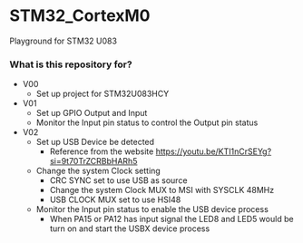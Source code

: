 # STM32_CortexM0 #
Playground for STM32 U083

### What is this repository for? ###

- V00
  - Set up project for STM32U083HCY
- V01
  - Set up GPIO Output and Input
  - Monitor the Input pin status to control the Output pin status
- V02
  - Set up USB Device be detected
	- Reference from the website https://youtu.be/KTI1nCrSEYg?si=9t70TrZCRBbHARh5
  - Change the system Clock setting
	- CRC SYNC set to use USB as source
	- Change the system Clock MUX to MSI with SYSCLK 48MHz
	- USB CLOCK MUX set to use HSI48
  - Monitor the Input pin status to enable the USB device process
	- When PA15 or PA12 has input signal the LED8 and LED5 would be turn on and start the USBX device process